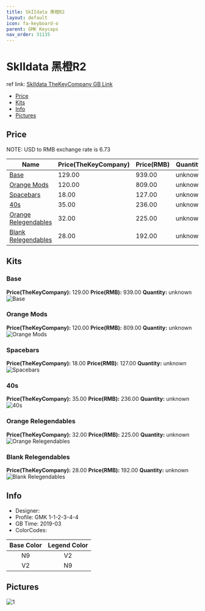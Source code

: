 ```yaml
---
title: SkIIdata 黑橙R2
layout: default
icon: fa-keyboard-o
parent: GMK Keycaps
nav_order: 31135
---
```


# SkIIdata 黑橙R2

ref link: [SkIIdata TheKeyCompany GB Link](https://thekey.company/products/gmk-skiidata)

* [Price](#price)
* [Kits](#kits)
* [Info](#info)
* [Pictures](#pictures)


## Price  
NOTE: USD to RMB exchange rate is 6.73

| Name          | Price(TheKeyCompany)    |  Price(RMB) | Quantity |
| ------------- | ------------ |  ---------- | -------- |
|[Base](#base)|129.00|939.00|unknown|
|[Orange Mods](#orange-mods)|120.00|809.00|unknown|
|[Spacebars](#spacebars)|18.00|127.00|unknown|
|[40s](#40s)|35.00|236.00|unknown|
|[Orange Relegendables](#orange-relegendables)|32.00|225.00|unknown|
|[Blank Relegendables](#blank-relegendables)|28.00|192.00|unknown|


## Kits
### Base
**Price(TheKeyCompany):** 129.00    **Price(RMB):** 939.00    **Quantity:** unknown  
<img src="{{ 'assets/images/gmk-keycaps/skiidata/kits_pics/base.png' | relative_url }}" alt="Base" class="image featured">

### Orange Mods
**Price(TheKeyCompany):** 120.00    **Price(RMB):** 809.00    **Quantity:** unknown  
<img src="{{ 'assets/images/gmk-keycaps/skiidata/kits_pics/orange-mods.png' | relative_url }}" alt="Orange Mods" class="image featured">

### Spacebars
**Price(TheKeyCompany):** 18.00    **Price(RMB):** 127.00    **Quantity:** unknown  
<img src="{{ 'assets/images/gmk-keycaps/skiidata/kits_pics/spacebars.png' | relative_url }}" alt="Spacebars" class="image featured">

### 40s
**Price(TheKeyCompany):** 35.00    **Price(RMB):** 236.00    **Quantity:** unknown  
<img src="{{ 'assets/images/gmk-keycaps/skiidata/kits_pics/40s.png' | relative_url }}" alt="40s" class="image featured">

### Orange Relegendables
**Price(TheKeyCompany):** 32.00    **Price(RMB):** 225.00    **Quantity:** unknown  
<img src="{{ 'assets/images/gmk-keycaps/skiidata/kits_pics/orange-relegendables.png' | relative_url }}" alt="Orange Relegendables" class="image featured">

### Blank Relegendables
**Price(TheKeyCompany):** 28.00    **Price(RMB):** 192.00    **Quantity:** unknown  
<img src="{{ 'assets/images/gmk-keycaps/skiidata/kits_pics/blank-relegendables.png' | relative_url }}" alt="Blank Relegendables" class="image featured">


## Info
* Designer: 
* Profile: GMK 1-1-2-3-4-4
* GB Time: 2019-03
* ColorCodes: 

Base Color      | Legend Color
:-------------: | :------------:
N9|V2
V2|N9


## Pictures
<img src="{{ 'assets/images/gmk-keycaps/skiidata/rendering_pics/1.jpg' | relative_url }}" alt="1" class="image featured">
